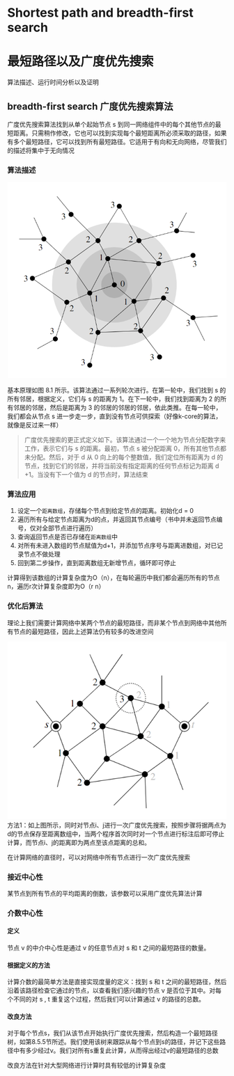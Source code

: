 # Shortest path and breadth-first search
# 最短路径以及广度优先搜索

算法描述、运行时间分析以及证明

## breadth-first search 广度优先搜索算法
广度优先搜索算法找到从单个起始节点 s 到同一网络组件中的每个其他节点的最短距离。只需稍作修改，它也可以找到实现每个最短距离所必须采取的路径，如果有多个最短路径，它可以找到所有最短路径。它适用于有向和无向网络，尽管我们的描述将集中于无向情况
### 算法描述
![04](/Chapter8\C8pic\04.png)

基本原理如图 8.1 所示。该算法通过一系列轮次进行。在第一轮中，我们找到 s 的所有邻居，根据定义，它们与 s 的距离为 1。在下一轮中，我们找到距离为 2 的所有邻居的邻居，然后是距离为 3 的邻居的邻居的邻居，依此类推。在每一轮中，我们都会从节点 s 进一步走一步，直到没有节点可供探索（好像k-core的算法，就像是反过来一样）

> 广度优先搜索的更正式定义如下。该算法通过一个一个地为节点分配数字来工作，表示它们与 s 的距离。最初，节点 s 被分配距离 0，所有其他节点都未分配。然后，对于 d 从 0 向上的每个整数值，我们定位所有距离为 d 的节点，找到它们的邻居，并将当前没有指定距离的任何节点标记为距离 d +1。当没有下一个值为 d 的节点时，算法结束

### 算法应用
1. 设定一个`距离数组`，存储每个节点到给定节点的距离。初始化d = 0
2. 遍历所有与给定节点距离为d的点，并返回其节点编号（书中并未返回节点编号，仅对全部节点进行遍历）
3. 查询返回节点是否已存储在`距离数组`中
4. 对所有未进入数组的节点赋值为d+1，并添加节点序号与距离进数组，对已记录节点不做处理
5. 回到第二步操作，直到距离数组无新增节点，循环即可停止

计算得到该数组的计算复杂度为O（n），在每轮遍历中我们都会遍历所有的节点n，遍历r次计算复杂度即为O（r n）

### 优化后算法
理论上我们需要计算网络中某两个节点的最短路径，而非某个节点到网络中其他所有节点的最短路径，因此上述算法仍有较多的改进空间

![04](/Chapter8\C8pic\05.png)
方法1：如上图所示，同时对节点i、j进行一次广度优先搜索，按照步骤将据两点为d的节点保存至距离数组中，当两个程序首次同时对一个节点进行标注后即可停止计算，而节点i、j的距离即为两点至该点距离的总和。

在计算网络的直径时，可以对网络中所有节点进行一次广度优先搜索

### 接近中心性
某节点到所有节点的平均距离的倒数，该参数可以采用广度优先算法计算

### 介数中心性
#### 定义
节点 v 的中介中心性是通过 v 的任意节点对 s 和 t 之间的最短路径的数量。
#### 根据定义的方法
计算介数的最简单方法是直接实现度量的定义：找到 s 和 t 之间的最短路径，然后沿着该路径检查它通过的节点，以查看我们感兴趣的节点 v 是否位于其中。对每个不同的对 s , t 重复这个过程，然后我们可以计算通过 v 的路径的总数。
#### **改良方法**
对于每个节点s，我们从该节点开始执行广度优先搜索，然后构造一个最短路径树，如第8.5.5节所述。我们使用该树来跟踪从每个节点到s的路径，并记下这些路径中有多少经过v。我们对所有s重复此计算，从而得出经过v的最短路径的总数

改良方法在针对大型网络进行计算时具有较低的计算复杂度

